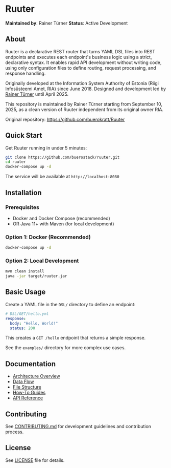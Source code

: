 # Ruuter

**Maintained by**: Rainer Türner
**Status**: Active Development

## About

Ruuter is a declarative REST router that turns YAML DSL files into REST endpoints and executes each endpoint's business logic using a strict, declarative syntax. It enables rapid API development without writing code, using only configuration files to define routing, request processing, and response handling.

Originally developed at the Information System Authority of Estonia (Riigi Infosüsteemi Amet, RIA) since June 2018. Designed and development led by [Rainer Türner](https://www.linkedin.com/in/rainer-t%C3%BCrner-aba66274/) until April 2025.

This repository is maintained by Rainer Türner starting from September 10, 2025, as a clean version of Ruuter independent from its original owner RIA.

Original repository: https://github.com/buerokratt/Ruuter

## Quick Start

Get Ruuter running in under 5 minutes:

```bash
git clone https://github.com/buerostack/ruuter.git
cd ruuter
docker-compose up -d
```

The service will be available at `http://localhost:8080`

## Installation

### Prerequisites

- Docker and Docker Compose (recommended)
- OR Java 11+ with Maven (for local development)

### Option 1: Docker (Recommended)

```bash
docker-compose up -d
```

### Option 2: Local Development

```bash
mvn clean install
java -jar target/ruuter.jar
```

## Basic Usage

Create a YAML file in the `DSL/` directory to define an endpoint:

```yaml
# DSL/GET/hello.yml
response:
  body: "Hello, World!"
  status: 200
```

This creates a `GET /hello` endpoint that returns a simple response.

See the `examples/` directory for more complex use cases.

## Documentation

- [Architecture Overview](docs/architecture/overview.md)
- [Data Flow](docs/architecture/data-flow.md)
- [File Structure](docs/architecture/file-structure.md)
- [How-To Guides](docs/how-to/)
- [API Reference](docs/reference/)

## Contributing

See [CONTRIBUTING.md](CONTRIBUTING.md) for development guidelines and contribution process.

## License

See [LICENSE](LICENSE) file for details.
